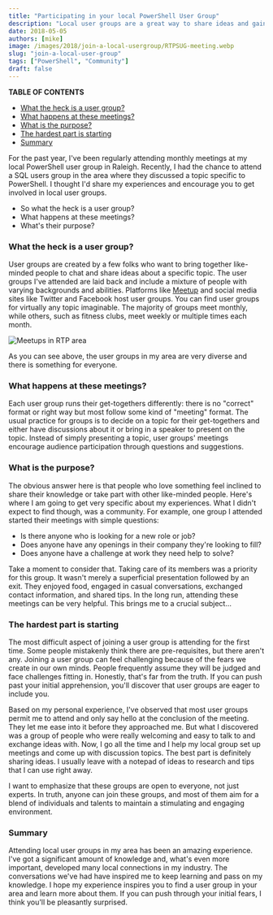 ```yaml
---
title: "Participating in your local PowerShell User Group"
description: "Local user groups are a great way to share ideas and gain knowledge from people just like you. "
date: 2018-05-05
authors: [mike]
image: /images/2018/join-a-local-usergroup/RTPSUG-meeting.webp
slug: "join-a-local-user-group"
tags: ["PowerShell", "Community"]
draft: false
---
```


**TABLE OF CONTENTS**

- [What the heck is a user group?](#what-the-heck-is-a-user-group)
- [What happens at these meetings?](#what-happens-at-these-meetings)
- [What is the purpose?](#what-is-the-purpose)
- [The hardest part is starting](#the-hardest-part-is-starting)
- [Summary](#summary)

For the past year, I've been regularly attending monthly meetings at my local PowerShell user group in Raleigh. Recently, I had the chance to attend a SQL users group in the area where they discussed a topic specific to PowerShell. I thought I'd share my experiences and encourage you to get involved in local user groups.

* So what the heck is a user group?
* What happens at these meetings?
* What's their purpose?

### What the heck is a user group?

User groups are created by a few folks who want to bring together like-minded people to chat and share ideas about a specific topic. The user groups I've attended are laid back and include a mixture of people with varying backgrounds and abilities. Platforms like [Meetup](https://www.meetup.com) and social media sites like Twitter and Facebook host user groups. You can find user groups for virtually any topic imaginable. The majority of groups meet monthly, while others, such as fitness clubs, meet weekly or multiple times each month.

![Meetups in RTP area](/images/2018/join-a-local-usergroup/local-user-groups.webp)

As you can see above, the user groups in my area are very diverse and there is something for everyone.

### What happens at these meetings?

Each user group runs their get-togethers differently: there is no "correct" format or right way but most follow some kind of "meeting" format. The usual practice for groups is to decide on a topic for their get-togethers and either have discussions about it or bring in a speaker to present on the topic. Instead of simply presenting a topic, user groups' meetings encourage audience participation through questions and suggestions.

### What is the purpose?

The obvious answer here is that people who love something feel inclined to share their knowledge or take part with other like-minded people. Here's where I am going to get very specific about my experiences. What I didn't expect to find though, was a community. For example, one group I attended started their meetings with simple questions:

* Is there anyone who is looking for a new role or job?
* Does anyone have any openings in their company they're looking to fill?
* Does anyone have a challenge at work they need help to solve?

Take a moment to consider that. Taking care of its members was a priority for this group. It wasn't merely a superficial presentation followed by an exit. They enjoyed food, engaged in casual conversations, exchanged contact information, and shared tips. In the long run, attending these meetings can be very helpful. This brings me to a crucial subject...

### The hardest part is starting

The most difficult aspect of joining a user group is attending for the first time. Some people mistakenly think there are pre-requisites, but there aren't any. Joining a user group can feel challenging because of the fears we create in our own minds. People frequently assume they will be judged and face challenges fitting in. Honestly, that's far from the truth. If you can push past your initial apprehension, you'll discover that user groups are eager to include you.

Based on my personal experience, I've observed that most user groups permit me to attend and only say hello at the conclusion of the meeting. They let me ease into it before they approached me. But what I discovered was a group of people who were really welcoming and easy to talk to and exchange ideas with. Now, I go all the time and I help my local group set up meetings and come up with discussion topics. The best part is definitely sharing ideas. I usually leave with a notepad of ideas to research and tips that I can use right away.

I want to emphasize that these groups are open to everyone, not just experts. In truth, anyone can join these groups, and most of them aim for a blend of individuals and talents to maintain a stimulating and engaging environment.

### Summary

 Attending local user groups in my area has been an amazing experience. I've got a significant amount of knowledge and, what's even more important, developed many local connections in my industry. The conversations we've had have inspired me to keep learning and pass on my knowledge. I hope my experience inspires you to find a user group in your area and learn more about them. If you can push through your initial fears, I think you'll be pleasantly surprised.
